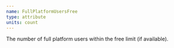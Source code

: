 ```yaml
---
name: FullPlatformUsersFree
type: attribute
units: count
---
```


The number of full platform users within the free limit (if available).